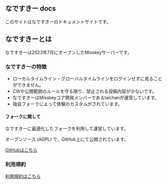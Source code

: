<section>

# なですきー  docs
このサイトはなですきーのドキュメントサイトです。

</section>
<section>

## なですきーとは
なですきーは2023年7月にオープンしたMisskeyサーバーです。

### なですきーの特徴
- ローカルタイムライン・グローバルタイムラインをログインせずに見ることができません。
- CWや公開範囲のルールを守る限り、禁止される投稿内容が少ないです。
- なですきーはMisskeyコア開発メンバーであるtaichanが運営しています。
- 独自フォークによって体験のカスタムがされています。



#### フォークに関して
なですきーに最適化したフォークを利用して運営しています。

オープンソース (AGPL) で、GitHub上にて公開されています。

[GitHubはこちら](http://github.com/nadesskey/nadesskey)

### 利用規約
[利用規約はこちら](/terms)


</section>
